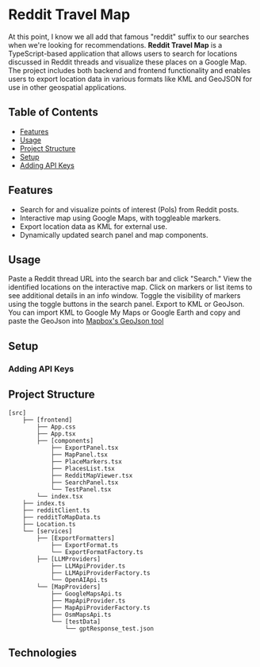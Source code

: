 # Reddit Travel Map

At this point, I know we all add that famous "reddit" suffix to our searches when we're looking for recommendations.
**Reddit Travel Map** is a TypeScript-based application that allows users to search for locations discussed in Reddit threads and visualize these places on a Google Map. The project includes both backend and frontend functionality and enables users to export location data in various formats like KML and GeoJSON for use in other geospatial applications.

## Table of Contents

- [Features](#features)
- [Usage](#usage)
- [Project Structure](#project-structure)
- [Setup](#setup)
- [Adding API Keys](#adding-api-keys)

## Features

- Search for and visualize points of interest (PoIs) from Reddit posts.
- Interactive map using Google Maps, with toggleable markers.
- Export location data as KML for external use.
- Dynamically updated search panel and map components.

## Usage

Paste a Reddit thread URL into the search bar and click "Search."
View the identified locations on the interactive map.
Click on markers or list items to see additional details in an info window.
Toggle the visibility of markers using the toggle buttons in the search panel.
Export to KML or GeoJson. You can import KML to Google My Maps or Google Earth and copy and paste the GeoJson into [Mapbox's GeoJson tool](https://geojson.io)

## Setup

### Adding API Keys

## Project Structure

```
[src]
    ├── [frontend]
        ├── App.css
        ├── App.tsx
        ├── [components]
            ├── ExportPanel.tsx
            ├── MapPanel.tsx
            ├── PlaceMarkers.tsx
            ├── PlacesList.tsx
            ├── RedditMapViewer.tsx
            ├── SearchPanel.tsx
            └── TestPanel.tsx
        └── index.tsx
    ├── index.ts
    ├── redditClient.ts
    ├── redditToMapData.ts
    ├── Location.ts
    └── [services]
        ├── [ExportFormatters]
            ├── ExportFormat.ts
            └── ExportFormatFactory.ts
        ├── [LLMProviders]
            ├── LLMApiProvider.ts
            ├── LLMApiProviderFactory.ts
            └── OpenAIApi.ts
        └── [MapProviders]
            ├── GoogleMapsApi.ts
            ├── MapApiProvider.ts
            ├── MapApiProviderFactory.ts
            ├── OsmMapsApi.ts
            └── [testData]
                └── gptResponse_test.json
```

## Technologies
